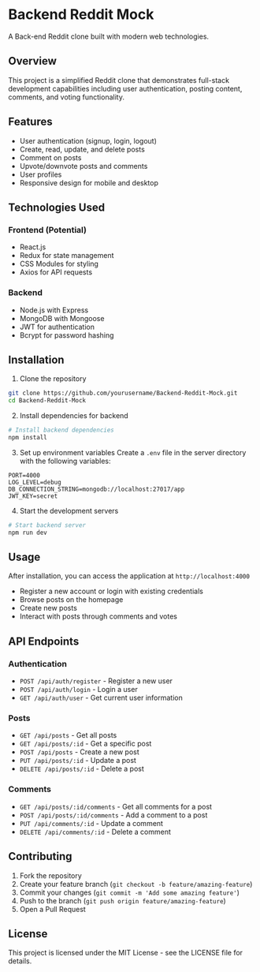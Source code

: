 # Backend Reddit Mock

A Back-end Reddit clone built with modern web technologies.

## Overview

This project is a simplified Reddit clone that demonstrates full-stack development capabilities including user authentication, posting content, comments, and voting functionality.

## Features

- User authentication (signup, login, logout)
- Create, read, update, and delete posts
- Comment on posts
- Upvote/downvote posts and comments
- User profiles
- Responsive design for mobile and desktop

## Technologies Used

### Frontend (Potential)
- React.js
- Redux for state management
- CSS Modules for styling
- Axios for API requests

### Backend
- Node.js with Express
- MongoDB with Mongoose
- JWT for authentication
- Bcrypt for password hashing

## Installation

1. Clone the repository
```bash
git clone https://github.com/yourusername/Backend-Reddit-Mock.git
cd Backend-Reddit-Mock
```

2. Install dependencies for backend
```bash
# Install backend dependencies
npm install
```

3. Set up environment variables
Create a `.env` file in the server directory with the following variables:
```
PORT=4000
LOG_LEVEL=debug
DB_CONNECTION_STRING=mongodb://localhost:27017/app
JWT_KEY=secret
```

4. Start the development servers
```bash
# Start backend server
npm run dev
```

## Usage
After installation, you can access the application at `http://localhost:4000`

- Register a new account or login with existing credentials
- Browse posts on the homepage
- Create new posts
- Interact with posts through comments and votes

## API Endpoints

### Authentication
- `POST /api/auth/register` - Register a new user
- `POST /api/auth/login` - Login a user
- `GET /api/auth/user` - Get current user information

### Posts
- `GET /api/posts` - Get all posts
- `GET /api/posts/:id` - Get a specific post
- `POST /api/posts` - Create a new post
- `PUT /api/posts/:id` - Update a post
- `DELETE /api/posts/:id` - Delete a post

### Comments
- `GET /api/posts/:id/comments` - Get all comments for a post
- `POST /api/posts/:id/comments` - Add a comment to a post
- `PUT /api/comments/:id` - Update a comment
- `DELETE /api/comments/:id` - Delete a comment

## Contributing

1. Fork the repository
2. Create your feature branch (`git checkout -b feature/amazing-feature`)
3. Commit your changes (`git commit -m 'Add some amazing feature'`)
4. Push to the branch (`git push origin feature/amazing-feature`)
5. Open a Pull Request

## License

This project is licensed under the MIT License - see the LICENSE file for details.
